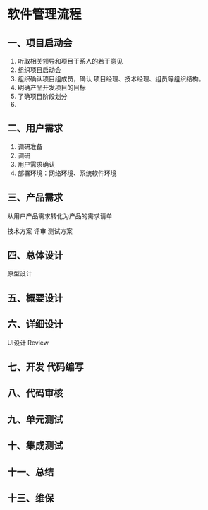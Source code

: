# 软件管理流程

## 一、项目启动会

1. 听取相关领导和项目干系人的若干意见
1. 组织项目启动会
2. 组织确认项目组成员，确认 项目经理、技术经理、组员等组织结构。
2. 明确产品开发项目的目标
3. 了确项目阶段划分
4. 

## 二、用户需求

1. 调研准备
2. 调研
3. 用户需求确认
4. 部署环境：网络环境、系统软件环境


## 三、产品需求
从用户产品需求转化为产品的需求请单

技术方案
评审
测试方案



## 四、总体设计

原型设计



## 五、概要设计

## 六、详细设计

UI设计 Review

## 七、开发 代码编写

## 八、代码审核

## 九、单元测试

## 十、集成测试

## 十一、总结

## 十三、维保